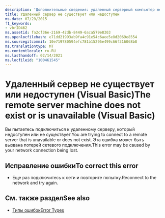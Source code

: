 ```yaml
---
description: 'Дополнительные сведения: удаленный серверный компьютер не существует или недоступен (Visual Basic)'
title: Удаленный сервер не существует или недоступен
ms.date: 07/20/2015
f1_keywords:
- vbrID462
ms.assetid: fa2cf36e-2169-42db-8449-6aca579e8303
ms.openlocfilehash: e71dd21993ab9fa4c91e54c6aee5e8d2069e8554
ms.sourcegitcommit: 10e719780594efc781b15295e499c66f316068b8
ms.translationtype: MT
ms.contentlocale: ru-RU
ms.lasthandoff: 02/14/2021
ms.locfileid: "100461545"
---
```

# <a name="the-remote-server-machine-does-not-exist-or-is-unavailable-visual-basic"></a><span data-ttu-id="4120c-103">Удаленный сервер не существует или недоступен (Visual Basic)</span><span class="sxs-lookup"><span data-stu-id="4120c-103">The remote server machine does not exist or is unavailable (Visual Basic)</span></span>

<span data-ttu-id="4120c-104">Вы пытаетесь подключиться к удаленному серверу, который недоступен или не существует.</span><span class="sxs-lookup"><span data-stu-id="4120c-104">You are trying to connect to a remote server that is unavailable or does not exist.</span></span> <span data-ttu-id="4120c-105">Эта ошибка может быть вызвана потерей сетевого подключения.</span><span class="sxs-lookup"><span data-stu-id="4120c-105">This error may be caused by your network connection being lost.</span></span>  
  
## <a name="to-correct-this-error"></a><span data-ttu-id="4120c-106">Исправление ошибки</span><span class="sxs-lookup"><span data-stu-id="4120c-106">To correct this error</span></span>  
  
- <span data-ttu-id="4120c-107">Еще раз подключитесь к сети и повторите попытку.</span><span class="sxs-lookup"><span data-stu-id="4120c-107">Reconnect to the network and try again.</span></span>  
  
## <a name="see-also"></a><span data-ttu-id="4120c-108">См. также раздел</span><span class="sxs-lookup"><span data-stu-id="4120c-108">See also</span></span>

- [<span data-ttu-id="4120c-109">Типы ошибок</span><span class="sxs-lookup"><span data-stu-id="4120c-109">Error Types</span></span>](../programming-guide/language-features/error-types.md)
